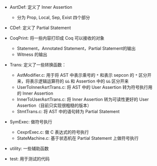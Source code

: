 - AsrtDef: 定义了 Inner Assertion
  - 分为 Prop, Local, Sep, Exist 四个部分

- CDef: 定义了 Partial Statement

- CoqPrint: 将一些内容打印成 Coq 可以接收的对象
   - Statement，Annotated Statement，Partial Statement的输出
   - Witness 的输出

- Trans: 定义了一些转换函数：
   - AstModifier.c: 用于将 AST 中表示乘号的 `*` 和表示 sepcon 的 `*` 区分开来，将表示逻辑运算符的 `&&` 和 Assertion 中的 `&&` 区分开来
   - UserToInnerAsrtTrans.c: 将 AST 中的 User Assertion 转为符号执行用的 Inner Assertion
   - InnerToUserAsrtTrans.c: 将 Inner Assertion 转为可读性更好的 User Assertion（目前只实现很粗糙的版本）
   - StmtTrans.c: 将 AST 中的语句转为 Partial Statement

- SymExec: 做符号执行
   - CexprExec.c: 做 C 表达式的符号执行
   - StateMachine.c: 基于状态机在 Partial Statement 上做符号执行

- utility: 一些辅助函数

- test: 用于测试的代码
